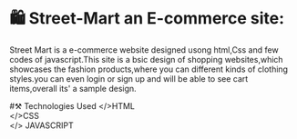 # :shopping: Street-Mart an E-commerce site:
Street Mart is a e-commerce website designed usong html,Css and few codes of javascript.This site is a bsic design of shopping websites,which showcases the fashion products,where you can different kinds of clothing styles.you can even login or sign up and will be able to see cart items,overall its' a sample design.

#:hammer_and_pick: Technologies Used
</>HTML
<br>
</>CSS
<br>
</> JAVASCRIPT

